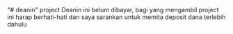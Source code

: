 "# deanin" 
project Deanin ini belum dibayar, bagi yang mengambil project ini harap berhati-hati dan saya sarankan untuk memita deposit dana terlebih dahulu
